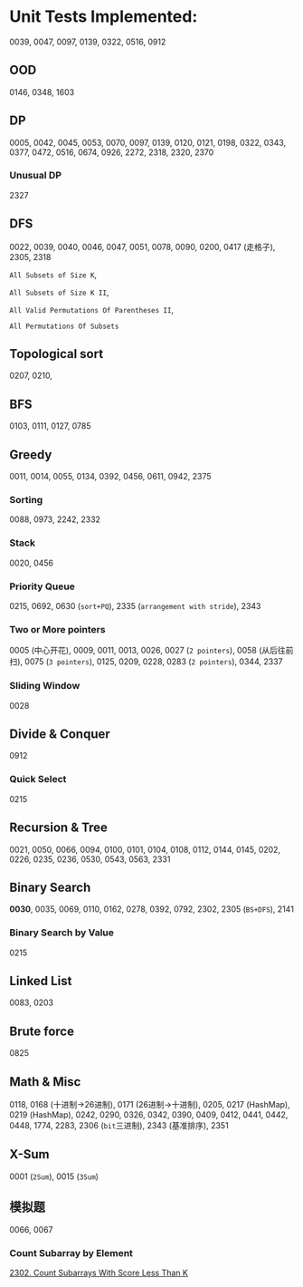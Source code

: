 # Unit Tests Implemented:

0039, 0047, 0097, 0139, 0322, 0516, 0912


## OOD
0146, 0348, 1603

## DP
0005, 0042, 0045, 0053, 0070, 0097, 0139, 0120, 0121, 0198, 0322, 0343, 0377, 0472, 0516, 0674, 0926, 2272, 2318, 2320, 2370

### Unusual DP
2327

## DFS
0022, 0039, 0040, 0046, 0047, 0051, 0078, 0090, 0200, 0417 (走格子), 2305, 2318

`All Subsets of Size K`, 

`All Subsets of Size K II`, 

`All Valid Permutations Of Parentheses II`, 

`All Permutations Of Subsets`

## Topological sort
0207, 0210,

## BFS
0103, 0111, 0127, 0785

## Greedy
0011, 0014, 0055, 0134, 0392, 0456, 0611, 0942, 2375

### Sorting
0088, 0973, 2242, 2332

### Stack
0020, 0456

### Priority Queue
0215, 0692, 0630 (`sort+PQ`), 2335 (`arrangement with stride`), 2343

### Two or More pointers
0005 (中心开花), 0009, 0011, 0013, 0026, 0027 (`2 pointers`), 0058 (从后往前扫), 0075 (`3 pointers`), 0125, 0209, 0228, 0283 (`2 pointers`), 0344, 2337

### Sliding Window
0028

## Divide & Conquer
0912

### Quick Select
0215

## Recursion & Tree
0021, 0050, 0066, 0094, 0100, 0101, 0104, 0108, 0112, 0144, 0145, 0202, 0226, 0235, 0236, 0530, 0543, 0563, 2331

## Binary Search
**0030**, 0035, 0069, 0110, 0162, 0278, 0392, 0792, 2302, 2305 (`BS+DFS`), 2141

### Binary Search by Value
0215

## Linked List
0083, 0203

## Brute force
0825

## Math & Misc
0118, 0168 (十进制->26进制), 0171 (26进制->十进制), 0205, 0217 (HashMap), 0219 (HashMap), 0242, 0290, 0326, 0342, 0390, 0409, 0412, 0441, 0442, 0448, 1774, 2283, 2306 (`bit`三进制), 2343 (基准排序), 2351

## X-Sum
0001 (`2Sum`), 0015 (`3Sum`)

## 模拟题
0066, 0067

### Count Subarray by Element
[2302. Count Subarrays With Score Less Than K](https://leetcode.com/problems/count-subarrays-with-score-less-than-k/submissions/)